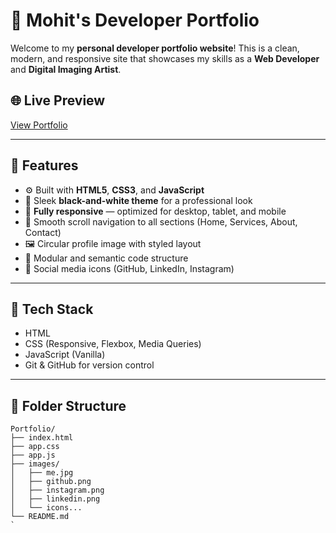 # 💼 Mohit's Developer Portfolio

Welcome to my **personal developer portfolio website**!
This is a clean, modern, and responsive site that showcases my skills as a **Web Developer** and **Digital Imaging Artist**.

## 🌐 Live Preview

[View Portfolio](https://mohit-portfolio-psi.vercel.app/)

---

## 📸 Features

* ⚙️ Built with **HTML5**, **CSS3**, and **JavaScript**
* 🌙 Sleek **black-and-white theme** for a professional look
* 📱 **Fully responsive** — optimized for desktop, tablet, and mobile
* 🛟️ Smooth scroll navigation to all sections (Home, Services, About, Contact)
* 🖼️ Circular profile image with styled layout
* 🧹 Modular and semantic code structure
* 🔗 Social media icons (GitHub, LinkedIn, Instagram)

---

## 🧰 Tech Stack

* HTML
* CSS (Responsive, Flexbox, Media Queries)
* JavaScript (Vanilla)
* Git & GitHub for version control

---

## 📁 Folder Structure

```
Portfolio/
├── index.html
├── app.css
├── app.js
├── images/
│   ├── me.jpg
│   ├── github.png
│   ├── instagram.png
│   ├── linkedin.png
│   └── icons...
└── README.md
`
